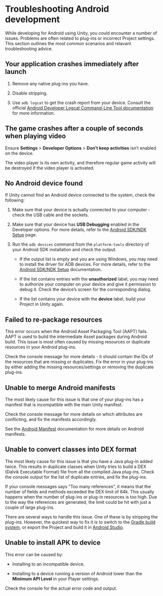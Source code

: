 # Troubleshooting Android development

While developing for Android using Unity, you could encounter a number of issues. Problems are often related to plug-ins or incorrect Project settings. This section outlines the most common scenarios and relavant troubleshooting advice. 

## Your application crashes immediately after launch

1. Remove any native plug-ins you have.

2. Disable stripping.

3. Use `adb logcat` to get the crash report from your device. Consult the official [Android Developer Logcat Command-Line Tool documentation](https://developer.android.com/studio/command-line/logcat.html) for more information.

## The game crashes after a couple of seconds when playing video

Ensure __Settings__ > __Developer Options__ > __Don’t keep activities__ isn’t enabled on the device.

The video player is its own activity, and therefore regular game activity will be destroyed if the video player is activated.

## No Android device found

If Unity cannot find an Android device connected to the system, check the following:

1. Make sure that your device is actually connected to your computer - check the USB cable and the sockets.

2. Make sure that your device has __USB Debugging__ enabled in the Developer options. For more details, refer to the [Android SDK/NDK Setup](android-sdksetup) page.

3. Run the `adb devices` command from the `platform-tools` directory of your Android SDK installation and check the output.

    * If the output list is empty and you are using Windows, you may need to install the driver for ADB devices. For more details, refer to the [Android SDK/NDK Setup](android-sdksetup) documentation.

    * If the list contains entries with the __unauthorized__ label, you may need to authorize your computer on your device and give it permission to debug it. Check the device’s screen for the corresponding dialog.

    * If the list contains your device with the __device__ label, build your Project in Unity again.

## Failed to re-package resources

This error occurs when the Android Asset Packaging Tool (AAPT) fails. AAPT is used to build the intermediate Asset packages during Android build. This issue is most often caused by missing resources or duplicate resources in your Android plug-ins.

Check the console message for more details - it should contain the IDs of the resources that are missing or duplicates. Fix the error in your plug-ins by either adding the missing resources/settings or removing the duplicate plug-ins.

## Unable to merge Android manifests

The most likely cause for this issue is that one of your plug-ins has a manifest that is incompatible with the main Unity manifest.

Check the console message for more details on which attributes are conflicting, and fix the manifests accordingly. 

See the [Android Manifest](android-manifest) documentation for more details on Android manifests.

## Unable to convert classes into DEX format

The most likely cause for this issue is that you have a Java plug-in added twice. This results in duplicate classes when Unity tries to build a DEX (Dalvik Executable Format) file from all the compiled Java plug-ins. Check the console output for the list of duplicate entries, and fix the plug-ins.

If your console messages says "Too many references", it means that the number of fields and methods exceeded the DEX limit of 64k. This usually happens when the number of plug-ins or plug-in resources is too high. Due to the way the references are generated, the limit could be hit with just a couple of large plug-ins.

There are several ways to handle this issue. One of these is by stripping the plug-ins. However, the quickest way to fix it is to switch to the [Gradle build system](android-gradle-overview), or export the Project and build it in [Android Studio](https://developer.android.com/studio/index.html).

## Unable to install APK to device

This error can be caused by:

* Installing to an incompatible device.

* Installing to a device running a version of Android lower than the __Minimum API Level__ in your Player settings. 

Check the console for the actual error code and output. 